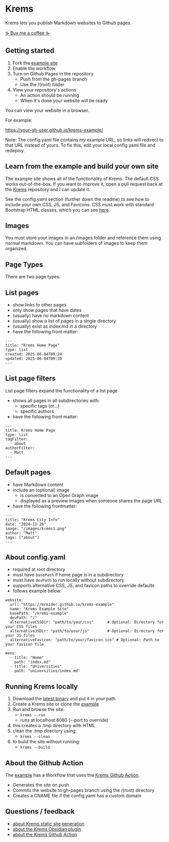 # Krems

Krems lets you publish Markdown websites to Github pages.

[☕️ Buy me a coffee ☕️](https://coff.ee/mreider)

## Getting started

1. Fork the [example site](https://github.com/mreider/krems-example/)
2. Enable the workflow
3. Turn on Github Pages in the repository
    - Push from the gh-pages branch
    - Use the /(root) folder
4. View your repository's actions
    - An action should be running
    - When it's done your website will be ready

You can view your website in a browser.

For example:

https://your-gh-user.github.io/krems-example/

Note: The config.yaml file contains my example URL, so links will redirect to that URL instead of yours. To fix this, edit your local config.yaml file and redeploy.

## Learn from the example and build your own site

The example site shows all of the functionality of Krems. The default CSS works out-of-the-box. If you want to improve it, open a pull request back at the [Krems](https://github.com/mreider/krems) repository and I can update it.

See the config.yaml section (further down the readme) to see how to include your own CSS, JS, and Favicons. CSS must work with standard Bootstrap HTML classes, which you can see [here](https://codepen.io/matthew-reider/pen/dPoOebJ).

## Images

You must store your images in an /images folder and reference them using normal markdown. You can have subfolders of images to keep them organized.

## Page Types

There are two page types.

## List pages

- show links to other pages
- only show pages that have dates
- (usually) have no markdown content
- (usually) show a list of pages in a single directory
- (usually) exist as index.md in a directory
- have the following front matter:

```
---
title: "Krems Home Page"
type: list
created: 2025-06-04T09:24
updated: 2025-06-04T09:39
---
```

## List page filters

List page filters expand the functionality of a list page

- shows all pages in all subdirectories with:
    - specific tags (or...)
    - specific authors
- have the following front matter:


```
---
title: Krems Home Page
type: list
tagFilter:
  - about
authorFilter:
  - Matt
---
```

## Default pages

- have Markdown content
- include an (optional) image
    - is converted to an Open Graph image
    - displayed as a preview images when someone shares the page URL
- have the following frontmatter:

```
---
title: "Krems City Info"
date: "2024-11-26"
image: "/images/krems1.png"
author: "Matt"
tags: ["about"]
---
```

## About config.yaml

- required at root directory
- must have `basePath` if home page is in a subdirectory
- must have `devPath` to run locally without subdirectory
- supports alternative CSS, JS, and favicon paths to override defaults
- follows example below:

```
website:
  url: "https://mreider.github.io/krems-example"
  name: "Krems Example Site"
  basePath: "/krems-example"
  devPath: "/"
  alternativeCSSDir: "path/to/your/css"      # Optional: Directory for your CSS files
  alternativeJSDir: "path/to/your/js"        # Optional: Directory for your JS files
  alternativeFavicon: "path/to/your/favicon.ico" # Optional: Path to your favicon file

menu:
  - title: "Home"
    path: "index.md"
  - title: "Universities"
    path: "universities/index.md"
```


## Running Krems locally

1. Download the [latest binary](https://github.com/mreider/krems/releases) and put it in your path
2. Create a Krems site or clone the [example](https://github.com/mreider/krems-example)
3. Run and browse the site:
    - `krems --run`
    - runs at localhost:8080 (--port to override)
4. this creates a .tmp directory with HTML
5. clean the .tmp directory using:
    - `krems --clean`
6. to build the site without running:
    - `krems --build`

## About the Github Action

The [example](https://github.com/mreider/krems-example) has a Workflow that uses the [Krems Github Action](https://github.com/mreider/krems-deploy-action).

- Generates the site on push
- Commits the website to gh-pages branch using the /(root) directory
- Creates a CNAME file if the config.yaml has a custom domain

## Questions / feedback

- [about Krems static site generation](https://github.com/mreider/krems/issues)
- [about the Krems Obsidian plugin](https://github.com/mreider/krems-obsidian-plugin/issues)
- [about the Krems Github Action](https://github.com/mreider/krems-deploy-action/issues)
